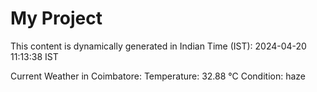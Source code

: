 # My Project

This content is dynamically generated in Indian Time (IST): 2024-04-20 11:13:38 IST


Current Weather in Coimbatore:
Temperature: 32.88 °C
Condition: haze
